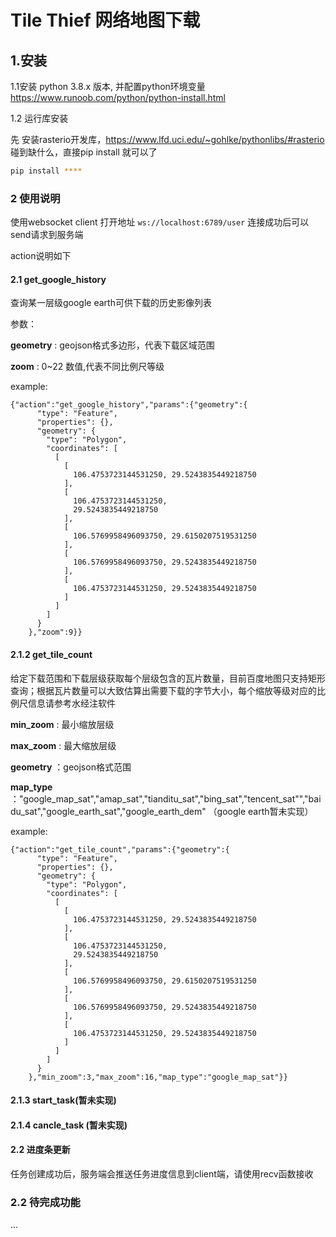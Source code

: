 # Tile Thief 网络地图下载

## 1.安装

1.1安装 python 3.8.x 版本, 并配置python环境变量
https://www.runoob.com/python/python-install.html

1.2 运行库安装

先 安装rasterio开发库，https://www.lfd.uci.edu/~gohlke/pythonlibs/#rasterio
碰到缺什么，直接pip install 就可以了
``` bash
pip install ****

```

### 2  使用说明
使用websocket client 打开地址 ``` ws://localhost:6789/user ``` 连接成功后可以send请求到服务端

action说明如下
#### 2.1 get_google_history 

查询某一层级google earth可供下载的历史影像列表

参数：

**geometry** : geojson格式多边形，代表下载区域范围

**zoom** : 0~22 数值,代表不同比例尺等级

example:
```
{"action":"get_google_history","params":{"geometry":{
      "type": "Feature",
      "properties": {},
      "geometry": {
        "type": "Polygon",
        "coordinates": [
          [
            [
              106.4753723144531250, 29.5243835449218750
            ],
            [
              106.4753723144531250,
              29.5243835449218750
            ],
            [
              106.5769958496093750, 29.6150207519531250
            ],
            [
              106.5769958496093750, 29.5243835449218750
            ],
            [
              106.4753723144531250, 29.5243835449218750
            ]
          ]
        ]
      }
    },"zoom":9}}
``` 

#### 2.1.2 get_tile_count 
给定下载范围和下载层级获取每个层级包含的瓦片数量，目前百度地图只支持矩形查询；根据瓦片数量可以大致估算出需要下载的字节大小，每个缩放等级对应的比例尺信息请参考水经注软件

**min_zoom** : 最小缩放层级

**max_zoom** : 最大缩放层级

**geometry** ：geojson格式范围

**map_type** ："google_map_sat","amap_sat","tianditu_sat","bing_sat","tencent_sat"","baidu_sat","google_earth_sat","google_earth_dem" （google earth暂未实现）

example:
```
{"action":"get_tile_count","params":{"geometry":{
      "type": "Feature",
      "properties": {},
      "geometry": {
        "type": "Polygon",
        "coordinates": [
          [
            [
              106.4753723144531250, 29.5243835449218750
            ],
            [
              106.4753723144531250,
              29.5243835449218750
            ],
            [
              106.5769958496093750, 29.6150207519531250
            ],
            [
              106.5769958496093750, 29.5243835449218750
            ],
            [
              106.4753723144531250, 29.5243835449218750
            ]
          ]
        ]
      }
    },"min_zoom":3,"max_zoom":16,"map_type":"google_map_sat"}}
```

#### 2.1.3 start_task(暂未实现)



#### 2.1.4 cancle_task (暂未实现)

#### 2.2 进度条更新
任务创建成功后，服务端会推送任务进度信息到client端，请使用recv函数接收

### 2.2 待完成功能

...
